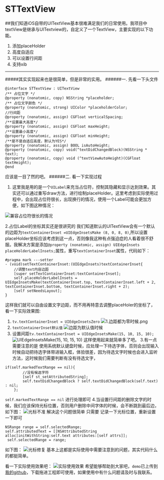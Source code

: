 # STTextView
##我们知道iOS自带的UITextView基本很难满足我们的日常使用。我项目中textView是继承与UITextview的，自定义了一个TextView，主要实现的以下功能。
1. 添加placeHolder
2. 高度自适应
3. 可以设置行间距
4. 支持xib
***
#####其实实现起来也是很简单，但是非常的实用。
######一. 先看一下头文件
```
@interface STTextView : UITextView
/** 占位文字 */
@property (nonatomic, copy) NSString *placeholder;
/** 占位文字颜色 */
@property (nonatomic, strong) UIColor *placeholderColor;
//行间距 
@property (nonatomic, assign) CGFloat verticalSpacing;
/**设置最大高度*/
@property (nonatomic, assign) CGFloat maxHeight;
/**设置最小高度*/
@property (nonatomic, assign) CGFloat minHeight;
/**是不是自适应高度，默认为YES*/
@property (nonatomic, assign) BOOL isAutoHeight;
@property (nonatomic, copy) void(^textDidChangedBlock)(NSString * text);
@property (nonatomic, copy) void (^textViewAutoHeight)(CGFloat textHeight);
@end
```
应该是一目了然的吧。
######二. 看一下实现过程
1. 这里我是用的是一个`UILabel`来充当占位符，控制其隐藏和显示达到效果。其实还可以通过重写draw方法，进行绘制placeHolder。这里考虑到实际使用过程中，会出现占位符很长，出现换行的情况，使用一个Label可能会更加方便，如下图这种情况：

![兼容占位符很长的情况](http://upload-images.jianshu.io/upload_images/1663049-00df4f1476b80932.png?imageMogr2/auto-orient/strip%7CimageView2/2/w/1240)

2.占位Label的坐标其实还是很讲究的
我们知道默认的UITextView会有一个默认的边距为`textContainerInset =UIEdgeInsetsMake (8, 0, 8, 0)`,所以设置placeHolder坐标应该考虑到这一点，否则像我这种有点强迫症的人看着很不舒服。我解决方案是添加`@property (nonatomic, assign) UIEdgeInsets placeHolderLabelInsets;`属性，重写`textContainerInset`属性，代码如下：
```
#pragma mark ---setter
- (void)setTextContainerInset:(UIEdgeInsets)textContainerInset{
    //调整text内容边距
    [super setTextContainerInset:textContainerInset];
    self.placeHolderLabelInsets = UIEdgeInsetsMake(textContainerInset.top, textContainerInset.left + 2, textContainerInset.bottom, textContainerInset.right + 2);
    [self setNeedsLayout];
}
```
这样我们就可以自由设置文字边距，而不用再特意去调整placeHoler的坐标了，看一下实际效果图:
1. `tv.textContainerInset = UIEdgeInsetsZero`
![1.边距都为零时候.png](http://upload-images.jianshu.io/upload_images/1663049-3f6ee88fc52fcca3.png?imageMogr2/auto-orient/strip%7CimageView2/2/w/1240)
2. `textContainerInset默认值`
![边距为默认值时候](http://upload-images.jianshu.io/upload_images/1663049-0b278df0703fb5af.png?imageMogr2/auto-orient/strip%7CimageView2/2/w/1240)
3. 设置间距`tv.textContainerInset = UIEdgeInsetsMake(15, 10, 15, 10);`
![UIEdgeInsetsMake(15, 10, 15, 10)](http://upload-images.jianshu.io/upload_images/1663049-7c9baa3fe059faeb.png?imageMogr2/auto-orient/strip%7CimageView2/2/w/1240)
这样使用起来就简单多了吧。
3.有一点需要注意的是 使用系统默认键盘时候，应处理一下待选字体，否则会出现输入时候自动把待选字体带进输入框，体验很差，因为待选文字时候也会进入监听方法，这时候我们需要判断有没有待选文字，
```
if(self.markedTextRange == nil){
        //没有候选字符
        [self st_setAttributedString];
        self.textDidChangedBlock ? self.textDidChangedBlock(self.text) : nil;
    };
```
`self.markedTextRange == nil` 进行处理即可
4.当设置行间距的删除文字的时候，我们应该保持光标位置，否则用户删除中间字体的时候，会不断跳到最后边，如下图：
![光标不准](http://upload-images.jianshu.io/upload_images/1663049-bed09ecdcd4f597f.gif?imageMogr2/auto-orient/strip)
解决这个问题很简单 只需要 记录一下光标位置，重新设置一下即可
```
NSRange range = self.selectedRange;
self.attributedText = [[NSAttributedString alloc]initWithString:self.text attributes:[self attrs]];
 self.selectedRange = range;
```
如下图：
![光标修复](http://upload-images.jianshu.io/upload_images/1663049-d93b4fc6832692a6.gif?imageMogr2/auto-orient/strip)
基本上这都是实际使用中需要注意到的问题，其实代码什么的都挺简单。

看一下实际使用效果吧：
![实际使用效果](http://upload-images.jianshu.io/upload_images/1663049-631fb8cb7158d9ac.gif?imageMogr2/auto-orient/strip)
希望能够帮助到大家吧，`demo`已上传到[我的github](https://github.com/strivever/STTextView.git)，下载拖进工程即可使用，如果使用中有什么问题请及时与我联系。

